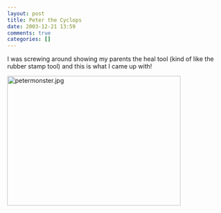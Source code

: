 ```yaml
---
layout: post
title: Peter the Cyclops
date: 2003-12-21 13:59
comments: true
categories: []
---
```

I was screwing around showing my parents the heal tool (kind of like the rubber stamp tool) and this is what I came up with!

<img alt="petermonster.jpg" src="http://peterfilias.com/archives/petermonster.jpg" width="400" height="300" border="0" />
